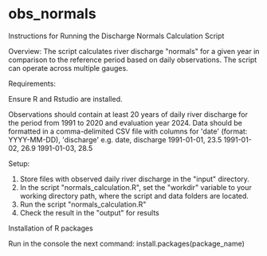 # obs_normals
Instructions for Running the Discharge Normals Calculation Script

Overview: The script calculates river discharge "normals" for a given year in comparison to the reference period based on daily observations.
The script can operate across multiple gauges.


Requirements:

Ensure R and Rstudio are installed.

Observations should contain at least 20 years of daily river discharge for the period from 1991 to 2020 and evaluation year 2024.
Data should be formatted in a comma-delimited CSV file with columns for 'date' (format: YYYY-MM-DD), 'discharge' e.g.
date, discharge
1991-01-01, 23.5
1991-01-02, 26.9
1991-01-03, 28.5


Setup:

1. Store files with observed daily river discharge in the "input" directory.
2. In the script "normals_calculation.R", set the "workdir" variable to your working directory path, where the script and data folders are located.
3. Run the script "normals_calculation.R"
4. Check the result in the "output" for results



Installation of R packages

Run in the console the next command:
install.packages(package_name)



  
